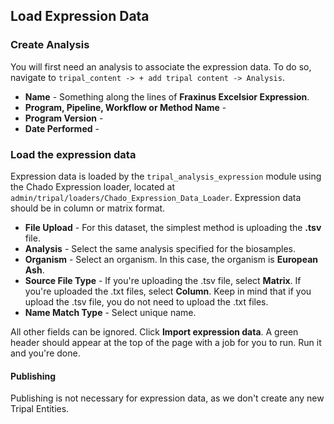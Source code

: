 ## Load Expression Data

### Create Analysis

You will first need an analysis to associate the expression data.  To do so, navigate to `tripal_content -> + add tripal content -> Analysis`.  

* **Name** - Something along the lines of **Fraxinus Excelsior Expression**.
* **Program, Pipeline, Workflow or Method Name** - 
* **Program Version** -
* **Date Performed** -

### Load the expression data

Expression data is loaded by the `tripal_analysis_expression` module using the Chado Expression loader, located at `admin/tripal/loaders/Chado_Expression_Data_Loader`. Expression data should be in column or matrix format.

* **File Upload** - For this dataset, the simplest method is uploading the **.tsv** file.
* **Analysis** - Select the same analysis specified for the biosamples.
* **Organism** - Select an organism.  In this case, the organism is **European Ash**.
* **Source File Type** - If you're uploading the .tsv file, select **Matrix**. If you're uploaded the .txt files, select **Column**. Keep in mind that if you upload the .tsv file, you do not need to upload the .txt files.
* **Name Match Type** - Select unique name.

All other fields can be ignored. Click **Import expression data**. A green header should appear at the top of the page with a job for you to run. Run it and you're done.

#### Publishing

Publishing is not necessary for expression data, as we don't create any new Tripal Entities.
